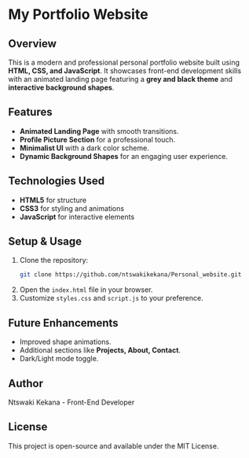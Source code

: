 # My Portfolio Website

## Overview
This is a modern and professional personal portfolio website built using **HTML, CSS, and JavaScript**. It showcases front-end development skills with an animated landing page featuring a **grey and black theme** and **interactive background shapes**.

## Features
- **Animated Landing Page** with smooth transitions.
- **Profile Picture Section** for a professional touch.
- **Minimalist UI** with a dark color scheme.
- **Dynamic Background Shapes** for an engaging user experience.

## Technologies Used
- **HTML5** for structure
- **CSS3** for styling and animations
- **JavaScript** for interactive elements

## Setup & Usage
1. Clone the repository:
   ```sh
   git clone https://github.com/ntswakikekana/Personal_website.git
   ```
2. Open the `index.html` file in your browser.
3. Customize `styles.css` and `script.js` to your preference.

## Future Enhancements
- Improved shape animations.
- Additional sections like **Projects, About, Contact**.
- Dark/Light mode toggle.

## Author
Ntswaki Kekana - Front-End Developer

## License
This project is open-source and available under the MIT License.

